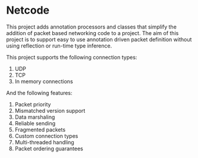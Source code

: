 # Netcode

This project adds annotation processors and classes that simplify the addition of packet based networking code to a project. The aim of this project is to support easy to use annotation driven packet definition without using reflection or run-time type inference.

This project supports the following connection types:

1. UDP
2. TCP
3. In memory connections

And the following features:

1. Packet priority
2. Mismatched version support
3. Data marshaling
4. Reliable sending
5. Fragmented packets
6. Custom connection types
7. Multi-threaded handling
8. Packet ordering guarantees
